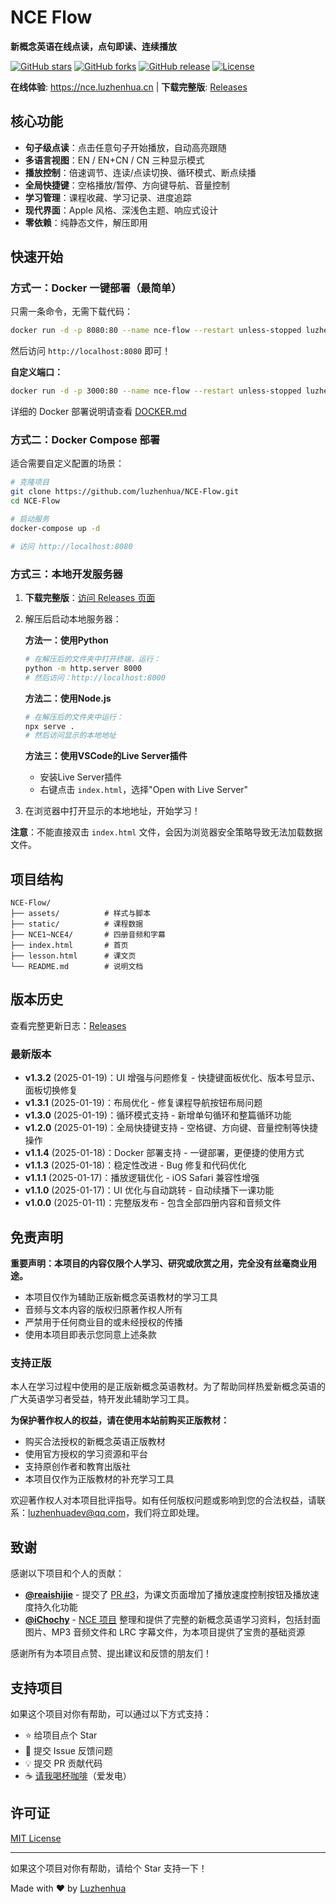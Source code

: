 # NCE Flow

**新概念英语在线点读，点句即读、连续播放**

[![GitHub stars](https://img.shields.io/github/stars/luzhenhua/NCE-Flow?style=social)](https://github.com/luzhenhua/NCE-Flow)
[![GitHub forks](https://img.shields.io/github/forks/luzhenhua/NCE-Flow?style=social)](https://github.com/luzhenhua/NCE-Flow)
[![GitHub release](https://img.shields.io/github/release/luzhenhua/NCE-Flow)](https://github.com/luzhenhua/NCE-Flow/releases)
[![License](https://img.shields.io/github/license/luzhenhua/NCE-Flow)](LICENSE)

**在线体验**: https://nce.luzhenhua.cn | **下载完整版**: [Releases](https://github.com/luzhenhua/NCE-Flow/releases)

## 核心功能

- **句子级点读**：点击任意句子开始播放，自动高亮跟随
- **多语言视图**：EN / EN+CN / CN 三种显示模式
- **播放控制**：倍速调节、连读/点读切换、循环模式、断点续播
- **全局快捷键**：空格播放/暂停、方向键导航、音量控制
- **学习管理**：课程收藏、学习记录、进度追踪
- **现代界面**：Apple 风格、深浅色主题、响应式设计
- **零依赖**：纯静态文件，解压即用

## 快速开始

### 方式一：Docker 一键部署（最简单）

只需一条命令，无需下载代码：

```bash
docker run -d -p 8080:80 --name nce-flow --restart unless-stopped luzhenhua/nce-flow:latest
```

然后访问 `http://localhost:8080` 即可！

**自定义端口：**
```bash
docker run -d -p 3000:80 --name nce-flow --restart unless-stopped luzhenhua/nce-flow:latest
```

详细的 Docker 部署说明请查看 [DOCKER.md](DOCKER.md)

### 方式二：Docker Compose 部署

适合需要自定义配置的场景：

```bash
# 克隆项目
git clone https://github.com/luzhenhua/NCE-Flow.git
cd NCE-Flow

# 启动服务
docker-compose up -d

# 访问 http://localhost:8080
```

### 方式三：本地开发服务器

1. **下载完整版**：[访问 Releases 页面](https://github.com/luzhenhua/NCE-Flow/releases)
2. 解压后启动本地服务器：

   **方法一：使用Python**
   ```bash
   # 在解压后的文件夹中打开终端，运行：
   python -m http.server 8000
   # 然后访问：http://localhost:8000
   ```

   **方法二：使用Node.js**
   ```bash
   # 在解压后的文件夹中运行：
   npx serve .
   # 然后访问显示的本地地址
   ```

   **方法三：使用VSCode的Live Server插件**
   - 安装Live Server插件
   - 右键点击 `index.html`，选择"Open with Live Server"

3. 在浏览器中打开显示的本地地址，开始学习！

**注意**：不能直接双击 `index.html` 文件，会因为浏览器安全策略导致无法加载数据文件。

## 项目结构

```
NCE-Flow/
├── assets/          # 样式与脚本
├── static/          # 课程数据
├── NCE1~NCE4/       # 四册音频和字幕
├── index.html       # 首页
├── lesson.html      # 课文页
└── README.md        # 说明文档
```

## 版本历史

查看完整更新日志：[Releases](https://github.com/luzhenhua/NCE-Flow/releases)

### 最新版本

- **v1.3.2** (2025-01-19)：UI 增强与问题修复 - 快捷键面板优化、版本号显示、面板切换修复
- **v1.3.1** (2025-01-19)：布局优化 - 修复课程导航按钮布局问题
- **v1.3.0** (2025-01-19)：循环模式支持 - 新增单句循环和整篇循环功能
- **v1.2.0** (2025-01-19)：全局快捷键支持 - 空格键、方向键、音量控制等快捷操作
- **v1.1.4** (2025-01-18)：Docker 部署支持 - 一键部署，更便捷的使用方式
- **v1.1.3** (2025-01-18)：稳定性改进 - Bug 修复和代码优化
- **v1.1.1** (2025-01-17)：播放逻辑优化 - iOS Safari 兼容性增强
- **v1.1.0** (2025-01-17)：UI 优化与自动跳转 - 自动续播下一课功能
- **v1.0.0** (2025-01-11)：完整版发布 - 包含全部四册内容和音频文件

## 免责声明

**重要声明：本项目的内容仅限个人学习、研究或欣赏之用，完全没有丝毫商业用途。**

- 本项目仅作为辅助正版新概念英语教材的学习工具
- 音频与文本内容的版权归原著作权人所有
- 严禁用于任何商业目的或未经授权的传播
- 使用本项目即表示您同意上述条款

### 支持正版

本人在学习过程中使用的是正版新概念英语教材。为了帮助同样热爱新概念英语的广大英语学习者受益，特开发此辅助学习工具。

**为保护著作权人的权益，请在使用本站前购买正版教材：**

- 购买合法授权的新概念英语正版教材
- 使用官方授权的学习资源和平台
- 支持原创作者和教育出版社
- 本项目仅作为正版教材的补充学习工具

欢迎著作权人对本项目批评指导。如有任何版权问题或影响到您的合法权益，请联系：luzhenhuadev@qq.com，我们将立即处理。

## 致谢

感谢以下项目和个人的贡献：

- **[@reaishijie](https://github.com/reaishijie)** - 提交了 [PR #3](https://github.com/luzhenhua/NCE-Flow/pull/3)，为课文页面增加了播放速度控制按钮及播放速度持久化功能
- **[@iChochy](https://github.com/iChochy)** - [NCE 项目](https://github.com/iChochy/NCE/) 整理和提供了完整的新概念英语学习资料，包括封面图片、MP3 音频文件和 LRC 字幕文件，为本项目提供了宝贵的基础资源

感谢所有为本项目点赞、提出建议和反馈的朋友们！

## 支持项目

如果这个项目对你有帮助，可以通过以下方式支持：

- ⭐ 给项目点个 Star
- 🐛 提交 Issue 反馈问题
- 💡 提交 PR 贡献代码
- ☕ [请我喝杯咖啡](https://afdian.com/a/luzhenhua)（爱发电）

## 许可证

[MIT License](LICENSE)

---

如果这个项目对你有帮助，请给个 Star 支持一下！

Made with ❤️ by [Luzhenhua](https://luzhenhua.cn)
